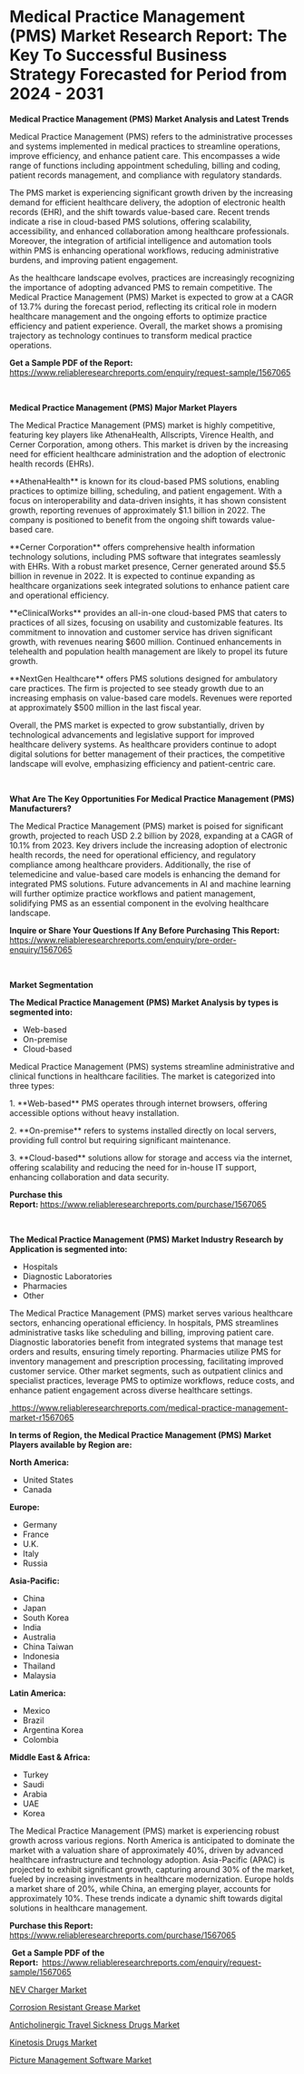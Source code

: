 <p><h1>Medical Practice Management (PMS) Market Research Report: The Key To Successful Business Strategy Forecasted for Period from 2024 - 2031</h1></p><p><strong>Medical Practice Management (PMS) Market Analysis and Latest Trends</strong></p>
<p><p>Medical Practice Management (PMS) refers to the administrative processes and systems implemented in medical practices to streamline operations, improve efficiency, and enhance patient care. This encompasses a wide range of functions including appointment scheduling, billing and coding, patient records management, and compliance with regulatory standards. </p><p>The PMS market is experiencing significant growth driven by the increasing demand for efficient healthcare delivery, the adoption of electronic health records (EHR), and the shift towards value-based care. Recent trends indicate a rise in cloud-based PMS solutions, offering scalability, accessibility, and enhanced collaboration among healthcare professionals. Moreover, the integration of artificial intelligence and automation tools within PMS is enhancing operational workflows, reducing administrative burdens, and improving patient engagement.</p><p>As the healthcare landscape evolves, practices are increasingly recognizing the importance of adopting advanced PMS to remain competitive. The Medical Practice Management (PMS) Market is expected to grow at a CAGR of 13.7% during the forecast period, reflecting its critical role in modern healthcare management and the ongoing efforts to optimize practice efficiency and patient experience. Overall, the market shows a promising trajectory as technology continues to transform medical practice operations.</p></p>
<p><strong>Get a Sample PDF of the Report:&nbsp;</strong> <a href="https://www.reliableresearchreports.com/enquiry/request-sample/1567065">https://www.reliableresearchreports.com/enquiry/request-sample/1567065</a></p>
<p>&nbsp;</p>
<p><strong>Medical Practice Management (PMS) Major Market Players</strong></p>
<p><p>The Medical Practice Management (PMS) market is highly competitive, featuring key players like AthenaHealth, Allscripts, Virence Health, and Cerner Corporation, among others. This market is driven by the increasing need for efficient healthcare administration and the adoption of electronic health records (EHRs).</p><p>**AthenaHealth** is known for its cloud-based PMS solutions, enabling practices to optimize billing, scheduling, and patient engagement. With a focus on interoperability and data-driven insights, it has shown consistent growth, reporting revenues of approximately $1.1 billion in 2022. The company is positioned to benefit from the ongoing shift towards value-based care.</p><p>**Cerner Corporation** offers comprehensive health information technology solutions, including PMS software that integrates seamlessly with EHRs. With a robust market presence, Cerner generated around $5.5 billion in revenue in 2022. It is expected to continue expanding as healthcare organizations seek integrated solutions to enhance patient care and operational efficiency.</p><p>**eClinicalWorks** provides an all-in-one cloud-based PMS that caters to practices of all sizes, focusing on usability and customizable features. Its commitment to innovation and customer service has driven significant growth, with revenues nearing $600 million. Continued enhancements in telehealth and population health management are likely to propel its future growth.</p><p>**NextGen Healthcare** offers PMS solutions designed for ambulatory care practices. The firm is projected to see steady growth due to an increasing emphasis on value-based care models. Revenues were reported at approximately $500 million in the last fiscal year.</p><p>Overall, the PMS market is expected to grow substantially, driven by technological advancements and legislative support for improved healthcare delivery systems. As healthcare providers continue to adopt digital solutions for better management of their practices, the competitive landscape will evolve, emphasizing efficiency and patient-centric care.</p></p>
<p>&nbsp;</p>
<p><strong>What Are The Key Opportunities For Medical Practice Management (PMS) Manufacturers?</strong></p>
<p><p>The Medical Practice Management (PMS) market is poised for significant growth, projected to reach USD 2.2 billion by 2028, expanding at a CAGR of 10.1% from 2023. Key drivers include the increasing adoption of electronic health records, the need for operational efficiency, and regulatory compliance among healthcare providers. Additionally, the rise of telemedicine and value-based care models is enhancing the demand for integrated PMS solutions. Future advancements in AI and machine learning will further optimize practice workflows and patient management, solidifying PMS as an essential component in the evolving healthcare landscape.</p></p>
<p><strong>Inquire or Share Your Questions If Any Before Purchasing This Report:</strong> <a href="https://www.reliableresearchreports.com/enquiry/pre-order-enquiry/1567065">https://www.reliableresearchreports.com/enquiry/pre-order-enquiry/1567065</a></p>
<p>&nbsp;</p>
<p><strong>Market Segmentation</strong></p>
<p><strong>The Medical Practice Management (PMS) Market Analysis by types is segmented into:</strong></p>
<p><ul><li>Web-based</li><li>On-premise</li><li>Cloud-based</li></ul></p>
<p><p>Medical Practice Management (PMS) systems streamline administrative and clinical functions in healthcare facilities. The market is categorized into three types: </p><p>1. **Web-based** PMS operates through internet browsers, offering accessible options without heavy installation. </p><p>2. **On-premise** refers to systems installed directly on local servers, providing full control but requiring significant maintenance. </p><p>3. **Cloud-based** solutions allow for storage and access via the internet, offering scalability and reducing the need for in-house IT support, enhancing collaboration and data security.</p></p>
<p><strong>Purchase this Report:&nbsp;</strong><a href="https://www.reliableresearchreports.com/purchase/1567065">https://www.reliableresearchreports.com/purchase/1567065</a></p>
<p>&nbsp;</p>
<p><strong>The Medical Practice Management (PMS) Market Industry Research by Application is segmented into:</strong></p>
<p><ul><li>Hospitals</li><li>Diagnostic Laboratories</li><li>Pharmacies</li><li>Other</li></ul></p>
<p><p>The Medical Practice Management (PMS) market serves various healthcare sectors, enhancing operational efficiency. In hospitals, PMS streamlines administrative tasks like scheduling and billing, improving patient care. Diagnostic laboratories benefit from integrated systems that manage test orders and results, ensuring timely reporting. Pharmacies utilize PMS for inventory management and prescription processing, facilitating improved customer service. Other market segments, such as outpatient clinics and specialist practices, leverage PMS to optimize workflows, reduce costs, and enhance patient engagement across diverse healthcare settings.</p></p>
<p><a href="https://www.reliableresearchreports.com/medical-practice-management-market-r1567065">&nbsp;https://www.reliableresearchreports.com/medical-practice-management-market-r1567065</a></p>
<p><strong>In terms of Region, the Medical Practice Management (PMS) Market Players available by Region are:</strong></p>
<p>
    <p> <strong> North America: </strong>
        <ul>
            <li>United States</li>
            <li>Canada</li>
        </ul>
        </p> 
    <p> <strong> Europe: </strong>
        <ul>
            <li>Germany</li>
            <li>France</li>
            <li>U.K.</li>
            <li>Italy</li>
            <li>Russia</li>
        </ul>
        </p> 
    <p> <strong> Asia-Pacific: </strong>
        <ul>
            <li>China</li>
            <li>Japan</li>
            <li>South Korea</li>
            <li>India</li>
            <li>Australia</li>
            <li>China Taiwan</li>
            <li>Indonesia</li>
            <li>Thailand</li>
            <li>Malaysia</li>
        </ul>
        </p> 
    <p> <strong> Latin America: </strong>
        <ul>
            <li>Mexico</li>
            <li>Brazil</li>
            <li>Argentina Korea</li>
            <li>Colombia</li>
        </ul>
        </p> 
    <p> <strong> Middle East & Africa: </strong>
        <ul>
            <li>Turkey</li>
            <li>Saudi</li>
            <li>Arabia</li>
            <li>UAE</li>
            <li>Korea</li>
        </ul>
    </p>
    </p>
<p><p>The Medical Practice Management (PMS) market is experiencing robust growth across various regions. North America is anticipated to dominate the market with a valuation share of approximately 40%, driven by advanced healthcare infrastructure and technology adoption. Asia-Pacific (APAC) is projected to exhibit significant growth, capturing around 30% of the market, fueled by increasing investments in healthcare modernization. Europe holds a market share of 20%, while China, an emerging player, accounts for approximately 10%. These trends indicate a dynamic shift towards digital solutions in healthcare management.</p></p>
<p><strong>Purchase this Report: </strong><a href="https://www.reliableresearchreports.com/purchase/1567065">https://www.reliableresearchreports.com/purchase/1567065</a></p>
<p>&nbsp;<strong>Get a Sample PDF of the Report:&nbsp;&nbsp;</strong><a href="https://www.reliableresearchreports.com/enquiry/request-sample/1567065">https://www.reliableresearchreports.com/enquiry/request-sample/1567065</a></p>
<p><strong></strong></p>
<p><p><a href="https://medium.com/@reyeshowell_6566/nev-charger-market-share-size-trends-industry-analysis-report-by-application-residential-091f0f5dab8a?postPublishedType=repub">NEV Charger Market</a></p><p><a href="https://www.linkedin.com/pulse/future-trends-global-corrosion-resistant-grease-market-qhfoc?trackingId=DNNZ2WwDTqmPRIwIYr3CQw%3D%3D">Corrosion Resistant Grease Market</a></p><p><a href="https://github.com/DianaWilson796/Market-Research-Report-List-1/blob/main/anticholinergic-travel-sickness-drugs-market.md">Anticholinergic Travel Sickness Drugs Market</a></p><p><a href="https://github.com/SamiaHussain82/Market-Research-Report-List-1/blob/main/kinetosis-drugs-market.md">Kinetosis Drugs Market</a></p><p><a href="https://www.linkedin.com/pulse/analyzing-picture-management-software-market-dynamics-growth-jbn8f?trackingId=lF6PuttIRLmLUCxJ%2F1JG8A%3D%3D">Picture Management Software Market</a></p></p>